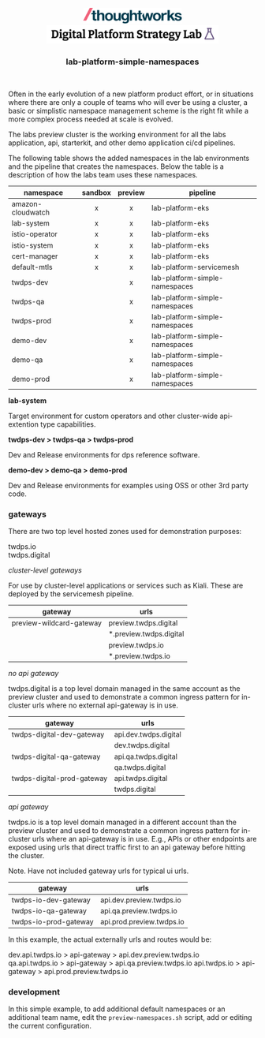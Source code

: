 <div align="center">
	<p>
		<img alt="Thoughtworks Logo" src="https://raw.githubusercontent.com/ThoughtWorks-DPS/static/master/thoughtworks_flamingo_wave.png?sanitize=true" width=200 />
    <br />
		<img alt="DPS Title" src="https://raw.githubusercontent.com/ThoughtWorks-DPS/static/master/dps_lab_title.png?sanitize=true" width=350/>
	</p>
  <h3>lab-platform-simple-namespaces</h3>
</div>
<br />

Often in the early evolution of a new platform product effort, or in situations where there are only a couple of teams who will ever be using a cluster, a basic or simplistic namespace management scheme is the right fit while a more complex process needed at scale is evolved.  

The labs preview cluster is the working environment for all the labs application, api, starterkit, and other demo application ci/cd pipelines. 

The following table shows the added namespaces in the lab environments and the pipeline that creates the namespaces. Below the table is a description of how the labs team uses these namespaces.  

| namespace         |  sandbox  |  preview   | pipeline                       |
|-------------------|:---------:|:----------:|--------------------------------|
| amazon-cloudwatch |     x     |      x     | lab-platform-eks               |
| lab-system        |     x     |      x     | lab-platform-eks               |
| istio-operator    |     x     |      x     | lab-platform-eks               |
| istio-system      |     x     |      x     | lab-platform-eks               |
| cert-manager      |     x     |      x     | lab-platform-eks               |
| default-mtls      |     x     |      x     | lab-platform-servicemesh       |
| twdps-dev         |           |      x     | lab-platform-simple-namespaces |
| twdps-qa          |           |      x     | lab-platform-simple-namespaces |
| twdps-prod        |           |      x     | lab-platform-simple-namespaces |
| demo-dev          |           |      x     | lab-platform-simple-namespaces |
| demo-qa           |           |      x     | lab-platform-simple-namespaces |
| demo-prod         |           |      x     | lab-platform-simple-namespaces |

**lab-system**  

Target environment for custom operators and other cluster-wide api-extention type capabilities.  

**twdps-dev > twdps-qa > twdps-prod**  

Dev and Release environments for dps reference software.   

**demo-dev > demo-qa > demo-prod**  

Dev and Release environments for examples using OSS or other 3rd party code.  

### gateways

There are two top level hosted zones used for demonstration purposes:  

twdps.io  
twdps.digital  

_cluster-level gateways_  

For use by cluster-level applications or services such as Kiali. These are deployed by the servicemesh pipeline.  


| gateway                  | urls                     |
|--------------------------|--------------------------|
| preview-wildcard-gateway | preview.twdps.digital    |
|                          | *.preview.twdps.digital  |
|                          | preview.twdps.io         |
|                          | *.preview.twdps.io       |

_no api gateway_  

twdps.digital is a top level domain managed in the same account as the preview cluster and used to demonstrate a common ingress pattern for in-cluster urls where no external api-gateway is in use.   

| gateway                    | urls                     |
|----------------------------|--------------------------|
| twdps-digital-dev-gateway  | api.dev.twdps.digital    |
|                            | dev.twdps.digital        |
| twdps-digital-qa-gateway   | api.qa.twdps.digital     |
|                            | qa.twdps.digital         |
| twdps-digital-prod-gateway | api.twdps.digital        |
|                            | twdps.digital            |

_api gateway_  

twdps.io is a top level domain managed in a different account than the preview cluster and used to demonstrate a common ingress pattern for in-cluster urls where an api-gateway is in use. E.g., APIs or other endpoints are exposed using urls that direct traffic first to an api gateway before hitting the cluster.  

Note. Have not included gateway urls for typical ui urls.  

| gateway                  | urls                      |
|--------------------------|---------------------------|
| twdps-io-dev-gateway           | api.dev.preview.twdps.io  |
| twdps-io-qa-gateway            | api.qa.preview.twdps.io   |
| twdps-io-prod-gateway          | api.prod.preview.twdps.io |

In this example, the actual externally urls and routes would be:  

dev.api.twdps.io  >  api-gateway  >  api.dev.preview.twdps.io  
qa.api.twdps.io   >  api-gateway  >  api.qa.preview.twdps.io
api.twdps.io      >  api-gateway  >  api.prod.preview.twdps.io  

### development

In this simple example, to add additional default namespaces or an additional team name, edit the `preview-namespaces.sh` script, add or editing the current configuration.   
